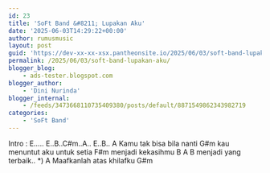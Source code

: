 ```yaml
---
id: 23
title: 'SoFt Band &#8211; Lupakan Aku'
date: '2025-06-03T14:29:22+00:00'
author: rumusmusic
layout: post
guid: 'https://dev-xx-xx-xsx.pantheonsite.io/2025/06/03/soft-band-lupakan-aku/'
permalink: /2025/06/03/soft-band-lupakan-aku/
blogger_blog:
    - ads-tester.blogspot.com
blogger_author:
    - 'Dini Nurinda'
blogger_internal:
    - /feeds/3473668110735409380/posts/default/8871549862343982719
categories:
    - 'SoFt Band'
---
```


Intro : E….. E..B..C#m..A.. E..B.. A Kamu tak bisa bila nanti G#m kau menuntut aku untuk setia F#m menjadi kekasihmu B A B menjadi yang terbaik.. \*) A Maafkanlah atas khilafku G#m